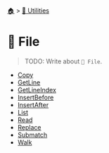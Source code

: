 <!--startTocHeader-->
[🏠](../../README.md) > [🔧 Utilities](../README.md)
# 📁 File
<!--endTocHeader-->

> TODO: Write about `📁 File`.

<!--startTocSubtopic-->
- [Copy](copy.md)
- [GetLine](getLine.md)
- [GetLineIndex](getLineIndex.md)
- [InsertBefore](insertBefore.md)
- [InsertAfter](insertAfter.md)
- [List](list.md)
- [Read](read.md)
- [Replace](replace.md)
- [Submatch](submatch.md)
- [Walk](walk.md)
<!--endTocSubtopic-->